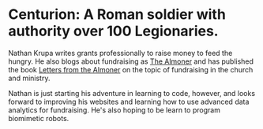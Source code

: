 <meta name="google-site-verification" content="p6i8ME8cgkKaFyZOnDu3Yv8LMdDJwfbrpoXvoc4ReFQ" />

# Centurion: A Roman soldier with authority over 100 Legionaries.

Nathan Krupa writes grants professionally to raise money to feed the hungry. He also blogs about fundraising as [The Almoner](https://thealmoner.com) and has published the book [Letters from the Almoner](https://amzn.to/2NOZt46) on the topic of fundraising in the church and ministry.

Nathan is just starting his adventure in learning to code, however, and looks forward to improving his websites and learning how to use advanced data analytics for fundraising. He's also hoping to be learn to program biomimetic robots. 
